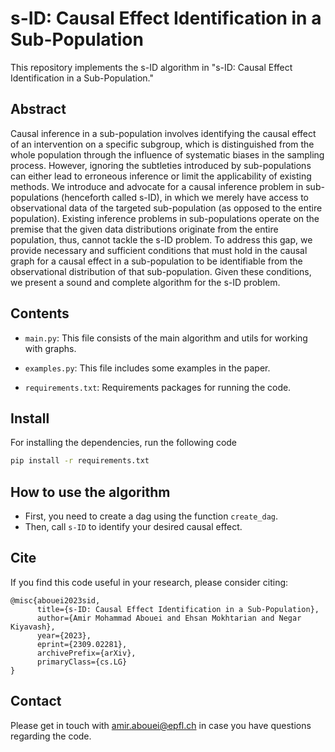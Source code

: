# s-ID: Causal Effect Identification in a Sub-Population
This repository implements the s-ID algorithm in "s-ID: Causal Effect Identification in a Sub-Population."

## Abstract
 Causal inference in a sub-population involves identifying the causal effect of an intervention on a specific subgroup, which is distinguished from the whole population through the influence of systematic biases in the sampling process.
    However, ignoring the subtleties introduced by sub-populations can either lead to erroneous inference or limit the applicability of existing methods. We introduce and advocate for a causal inference problem in sub-populations (henceforth called s-ID), in which we merely have access to observational data of the targeted sub-population (as opposed to the entire population). Existing inference problems in sub-populations operate on the premise that the given data distributions originate from the entire population, thus, cannot tackle the s-ID problem. To address this gap, we provide necessary and sufficient conditions that must hold in the causal graph for a causal effect in a sub-population to be identifiable from the observational distribution of that sub-population. Given these conditions, we present a sound and complete algorithm for the s-ID problem.

## Contents
* ```main.py```: This file consists of the main algorithm and utils for working with graphs.

* ```examples.py```: This file includes some examples in the paper.

* ```requirements.txt```: Requirements packages for running the code.



## Install

For installing the dependencies, run the following code
```sh
pip install -r requirements.txt
```
## How to use the algorithm

* First, you need to create a dag using the function ```create_dag```.
* Then, call ```s-ID``` to identify your desired causal effect.



## Cite
If you find this code useful in your research, please consider citing:

```
@misc{abouei2023sid,
      title={s-ID: Causal Effect Identification in a Sub-Population}, 
      author={Amir Mohammad Abouei and Ehsan Mokhtarian and Negar Kiyavash},
      year={2023},
      eprint={2309.02281},
      archivePrefix={arXiv},
      primaryClass={cs.LG}
}
```


## Contact
Please get in touch with amir.abouei@epfl.ch in case you have questions regarding the code.

